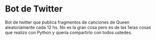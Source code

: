 # Bot de Twitter
Bot de twitter que publica fragmentos de canciones de Queen aleatoriamente cada 12 hs.
No es la gran cosa pero es de las 1eras cosas que realizo con Python y queria compartirlo con todos ustedes.
